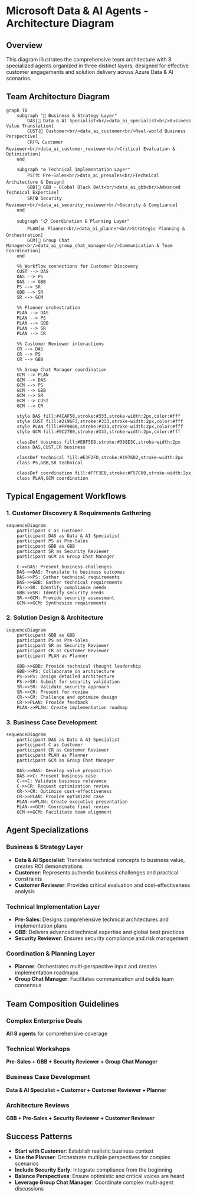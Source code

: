 # Microsoft Data & AI Agents - Architecture Diagram

## Overview
This diagram illustrates the comprehensive team architecture with 8 specialized agents organized in three distinct layers, designed for effective customer engagements and solution delivery across Azure Data & AI scenarios.

## Team Architecture Diagram

```mermaid
graph TB
    subgraph "👥 Business & Strategy Layer"
        DAS[💼 Data & AI Specialist<br/>data_ai_specialist<br/>Business Value Translation]
        CUST[🏢 Customer<br/>data_ai_customer<br/>Real-world Business Perspective]
        CR[🔍 Customer Reviewer<br/>data_ai_customer_reviewer<br/>Critical Evaluation & Optimization]
    end
    
    subgraph "⚙️ Technical Implementation Layer"
        PS[🏗️ Pre-Sales<br/>data_ai_presales<br/>Technical Architecture & Design]
        GBB[🌟 GBB - Global Black Belt<br/>data_ai_gbb<br/>Advanced Technical Expertise]
        SR[🔒 Security Reviewer<br/>data_ai_security_reviewer<br/>Security & Compliance]
    end
    
    subgraph "📋 Coordination & Planning Layer"
        PLAN[📊 Planner<br/>data_ai_planner<br/>Strategic Planning & Orchestration]
        GCM[💬 Group Chat Manager<br/>data_ai_group_chat_manager<br/>Communication & Team Coordination]
    end
    
    %% Workflow connections for Customer Discovery
    CUST --> DAS
    DAS --> PS
    DAS --> GBB
    PS --> SR
    GBB --> SR
    SR --> GCM
    
    %% Planner orchestration
    PLAN --> DAS
    PLAN --> PS
    PLAN --> GBB
    PLAN --> SR
    PLAN --> CR
    
    %% Customer Reviewer interactions
    CR --> DAS
    CR --> PS
    CR --> GBB
    
    %% Group Chat Manager coordination
    GCM --> PLAN
    GCM --> DAS
    GCM --> PS
    GCM --> GBB
    GCM --> SR
    GCM --> CUST
    GCM --> CR
    
    style DAS fill:#4CAF50,stroke:#333,stroke-width:2px,color:#fff
    style CUST fill:#2196F3,stroke:#333,stroke-width:2px,color:#fff
    style PLAN fill:#FF9800,stroke:#333,stroke-width:2px,color:#fff
    style GCM fill:#9C27B0,stroke:#333,stroke-width:2px,color:#fff
    
    classDef business fill:#E8F5E8,stroke:#388E3C,stroke-width:2px
    class DAS,CUST,CR business
    
    classDef technical fill:#E3F2FD,stroke:#1976D2,stroke-width:2px
    class PS,GBB,SR technical
    
    classDef coordination fill:#FFF3E0,stroke:#F57C00,stroke-width:2px
    class PLAN,GCM coordination
```

## Typical Engagement Workflows

### 1. Customer Discovery & Requirements Gathering

```mermaid
sequenceDiagram
    participant C as Customer
    participant DAS as Data & AI Specialist
    participant PS as Pre-Sales
    participant GBB as GBB
    participant SR as Security Reviewer
    participant GCM as Group Chat Manager
    
    C->>DAS: Present business challenges
    DAS->>DAS: Translate to business outcomes
    DAS->>PS: Gather technical requirements
    DAS->>GBB: Gather technical requirements
    PS->>SR: Identify compliance needs
    GBB->>SR: Identify security needs
    SR->>GCM: Provide security assessment
    GCM->>GCM: Synthesize requirements
```

### 2. Solution Design & Architecture

```mermaid
sequenceDiagram
    participant GBB as GBB
    participant PS as Pre-Sales
    participant SR as Security Reviewer
    participant CR as Customer Reviewer
    participant PLAN as Planner
    
    GBB->>GBB: Provide technical thought leadership
    GBB->>PS: Collaborate on architecture
    PS->>PS: Design detailed architecture
    PS->>SR: Submit for security validation
    SR->>SR: Validate security approach
    SR->>CR: Present for review
    CR->>CR: Challenge and optimize design
    CR->>PLAN: Provide feedback
    PLAN->>PLAN: Create implementation roadmap
```

### 3. Business Case Development

```mermaid
sequenceDiagram
    participant DAS as Data & AI Specialist
    participant C as Customer
    participant CR as Customer Reviewer
    participant PLAN as Planner
    participant GCM as Group Chat Manager
    
    DAS->>DAS: Develop value proposition
    DAS->>C: Present business case
    C->>C: Validate business relevance
    C->>CR: Request optimization review
    CR->>CR: Optimize cost-effectiveness
    CR->>PLAN: Provide optimized case
    PLAN->>PLAN: Create executive presentation
    PLAN->>GCM: Coordinate final review
    GCM->>GCM: Facilitate team alignment
```

## Agent Specializations

### Business & Strategy Layer
- **Data & AI Specialist**: Translates technical concepts to business value, creates ROI demonstrations
- **Customer**: Represents authentic business challenges and practical constraints
- **Customer Reviewer**: Provides critical evaluation and cost-effectiveness analysis

### Technical Implementation Layer
- **Pre-Sales**: Designs comprehensive technical architectures and implementation plans
- **GBB**: Delivers advanced technical expertise and global best practices
- **Security Reviewer**: Ensures security compliance and risk management

### Coordination & Planning Layer
- **Planner**: Orchestrates multi-perspective input and creates implementation roadmaps
- **Group Chat Manager**: Facilitates communication and builds team consensus

## Team Composition Guidelines

### Complex Enterprise Deals
**All 8 agents** for comprehensive coverage

### Technical Workshops
**Pre-Sales + GBB + Security Reviewer + Group Chat Manager**

### Business Case Development
**Data & AI Specialist + Customer + Customer Reviewer + Planner**

### Architecture Reviews
**GBB + Pre-Sales + Security Reviewer + Customer Reviewer**

## Success Patterns
- **Start with Customer**: Establish realistic business context
- **Use the Planner**: Orchestrate multiple perspectives for complex scenarios
- **Include Security Early**: Integrate compliance from the beginning
- **Balance Perspectives**: Ensure optimistic and critical voices are heard
- **Leverage Group Chat Manager**: Coordinate complex multi-agent discussions
